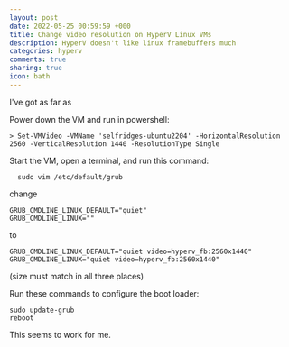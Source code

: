 ```yaml
---
layout: post
date: 2022-05-25 00:59:59 +000
title: Change video resolution on HyperV Linux VMs
description: HyperV doesn't like linux framebuffers much
categories: hyperv
comments: true
sharing: true
icon: bath
---
```


I've got as far as

Power down the VM and run in powershell:

    > Set-VMVideo -VMName 'selfridges-ubuntu2204' -HorizontalResolution 2560 -VerticalResolution 1440 -ResolutionType Single

Start the VM, open a terminal, and run this command:

      sudo vim /etc/default/grub

change 

    GRUB_CMDLINE_LINUX_DEFAULT="quiet"
    GRUB_CMDLINE_LINUX=""

to

    GRUB_CMDLINE_LINUX_DEFAULT="quiet video=hyperv_fb:2560x1440"
    GRUB_CMDLINE_LINUX="quiet video=hyperv_fb:2560x1440"

(size must match in all three places)

Run these commands to configure the boot loader:

    sudo update-grub
    reboot

This seems to work for me.
